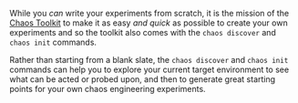 While you _can_ write your experiments from scratch, it is the mission of the [Chaos Toolkit](http://chaostoolkit.org/) to make it as easy _and quick_ as possible to create your own experiments and so the toolkit also comes with the `chaos discover` and `chaos init` commands.

Rather than starting from a blank slate, the `chaos discover` and `chaos init` commands can help you to explore your current target environment to see what can be acted or probed upon, and then to generate great starting points for your own chaos engineering experiments.